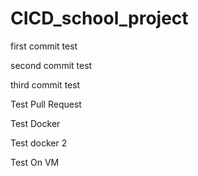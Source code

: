 # CICD_school_project

first commit test

second commit test

third commit test

Test Pull Request

Test Docker

Test docker 2

Test On VM
